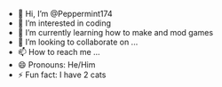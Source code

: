 - 👋 Hi, I’m @Peppermint174
- 👀 I’m interested in coding
- 🌱 I’m currently learning how to make and mod games
- 💞️ I’m looking to collaborate on ...
- 📫 How to reach me ...
- 😄 Pronouns: He/Him
- ⚡ Fun fact: I have 2 cats

<!---
alexhaweky/alexhaweky is a ✨ special ✨ repository because its `README.md` (this file) appears on your GitHub profile.
You can click the Preview link to take a look at your changes.
--->
